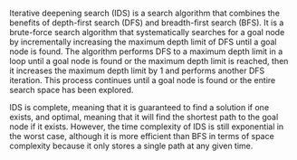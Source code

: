 
Iterative deepening search (IDS) is a search algorithm that combines the benefits of depth-first search (DFS) and breadth-first search (BFS). It is a brute-force search algorithm that systematically searches for a goal node by incrementally increasing the maximum depth limit of DFS until a goal node is found. The algorithm performs DFS to a maximum depth limit in a loop until a goal node is found or the maximum depth limit is reached, then it increases the maximum depth limit by 1 and performs another DFS iteration. This process continues until a goal node is found or the entire search space has been explored.

IDS is complete, meaning that it is guaranteed to find a solution if one exists, and optimal, meaning that it will find the shortest path to the goal node if it exists. However, the time complexity of IDS is still exponential in the worst case, although it is more efficient than BFS in terms of space complexity because it only stores a single path at any given time.